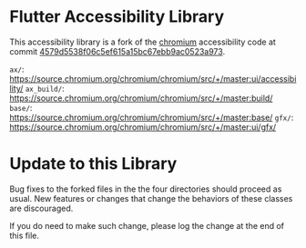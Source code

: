 Flutter Accessibility Library
==============

This accessibility library is a fork of the [chromium](https://www.chromium.org) accessibility code at commit
[4579d5538f06c5ef615a15bc67ebb9ac0523a973](https://chromium.googlesource.com/chromium/src/+/4579d5538f06c5ef615a15bc67ebb9ac0523a973).

`ax/`: https://source.chromium.org/chromium/chromium/src/+/master:ui/accessibility/
`ax_build/`: https://source.chromium.org/chromium/chromium/src/+/master:build/
`base/`: https://source.chromium.org/chromium/chromium/src/+/master:base/
`gfx/`: https://source.chromium.org/chromium/chromium/src/+/master:ui/gfx/

Update to this Library
==============
Bug fixes to the forked files in the the four directories should proceed as usual.
New features or changes that change the behaviors of these classes are discouraged.

If you do need to make such change, please log the change at the end of this file.